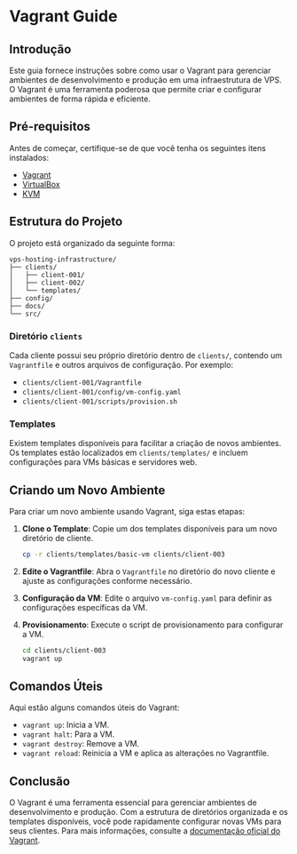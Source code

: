 # Vagrant Guide

## Introdução

Este guia fornece instruções sobre como usar o Vagrant para gerenciar ambientes de desenvolvimento e produção em uma infraestrutura de VPS. O Vagrant é uma ferramenta poderosa que permite criar e configurar ambientes de forma rápida e eficiente.

## Pré-requisitos

Antes de começar, certifique-se de que você tenha os seguintes itens instalados:

- [Vagrant](https://www.vagrantup.com/downloads)
- [VirtualBox](https://www.virtualbox.org/)
- [KVM](https://www.linux-kvm.org/)

## Estrutura do Projeto

O projeto está organizado da seguinte forma:

```
vps-hosting-infrastructure/
├── clients/
│   ├── client-001/
│   ├── client-002/
│   └── templates/
├── config/
├── docs/
└── src/
```

### Diretório `clients`

Cada cliente possui seu próprio diretório dentro de `clients/`, contendo um `Vagrantfile` e outros arquivos de configuração. Por exemplo:

- `clients/client-001/Vagrantfile`
- `clients/client-001/config/vm-config.yaml`
- `clients/client-001/scripts/provision.sh`

### Templates

Existem templates disponíveis para facilitar a criação de novos ambientes. Os templates estão localizados em `clients/templates/` e incluem configurações para VMs básicas e servidores web.

## Criando um Novo Ambiente

Para criar um novo ambiente usando Vagrant, siga estas etapas:

1. **Clone o Template**: Copie um dos templates disponíveis para um novo diretório de cliente.
   
   ```bash
   cp -r clients/templates/basic-vm clients/client-003
   ```

2. **Edite o Vagrantfile**: Abra o `Vagrantfile` no diretório do novo cliente e ajuste as configurações conforme necessário.

3. **Configuração da VM**: Edite o arquivo `vm-config.yaml` para definir as configurações específicas da VM.

4. **Provisionamento**: Execute o script de provisionamento para configurar a VM.

   ```bash
   cd clients/client-003
   vagrant up
   ```

## Comandos Úteis

Aqui estão alguns comandos úteis do Vagrant:

- `vagrant up`: Inicia a VM.
- `vagrant halt`: Para a VM.
- `vagrant destroy`: Remove a VM.
- `vagrant reload`: Reinicia a VM e aplica as alterações no Vagrantfile.

## Conclusão

O Vagrant é uma ferramenta essencial para gerenciar ambientes de desenvolvimento e produção. Com a estrutura de diretórios organizada e os templates disponíveis, você pode rapidamente configurar novas VMs para seus clientes. Para mais informações, consulte a [documentação oficial do Vagrant](https://www.vagrantup.com/docs).